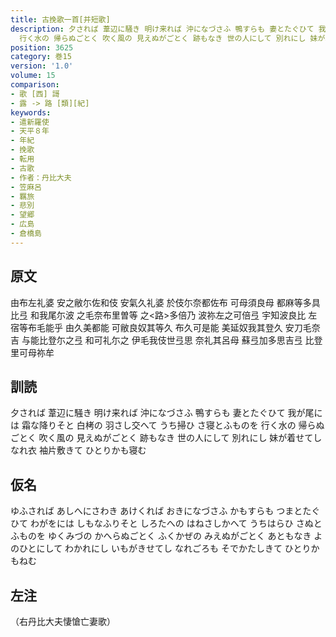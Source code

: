 ```yaml
---
title: 古挽歌一首[并短歌]
description: 夕されば 葦辺に騒き 明け来れば 沖になづさふ 鴨すらも 妻とたぐひて 我が尾には 霜な降りそと 白栲の 羽さし交へて うち掃ひ さ寝とふものを
  行く水の 帰らぬごとく 吹く風の 見えぬがごとく 跡もなき 世の人にして 別れにし 妹が着せてし なれ衣 袖片敷きて ひとりかも寝む
position: 3625
category: 巻15
version: '1.0'
volume: 15
comparison:
- 歌 [西] 謌
- 露 -> 路 [類][紀]
keywords:
- 遣新羅使
- 天平８年
- 年紀
- 挽歌
- 転用
- 古歌
- 作者：丹比大夫
- 笠麻呂
- 羈旅
- 悲別
- 望郷
- 広島
- 倉橋島
---
```


## 原文

由布左礼婆 安之敝尓佐和伎 安氣久礼婆 於伎尓奈都佐布 可母須良母 都麻等多具比弖 和我尾尓波 之毛奈布里曽等 之<路>多倍乃 波祢左之可倍弖 宇知波良比 左宿等布毛能乎 由久美都能 可敝良奴其等久 布久可是能 美延奴我其登久 安刀毛奈吉 与能比登尓之弖 和可礼尓之 伊毛我伎世弖思 奈礼其呂母 蘇弖加多思吉弖 比登里可母祢牟

## 訓読

夕されば 葦辺に騒き 明け来れば 沖になづさふ 鴨すらも 妻とたぐひて 我が尾には 霜な降りそと 白栲の 羽さし交へて うち掃ひ さ寝とふものを 行く水の 帰らぬごとく 吹く風の 見えぬがごとく 跡もなき 世の人にして 別れにし 妹が着せてし なれ衣 袖片敷きて ひとりかも寝む

## 仮名

ゆふされば あしへにさわき あけくれば おきになづさふ かもすらも つまとたぐひて わがをには しもなふりそと しろたへの はねさしかへて うちはらひ さぬとふものを ゆくみづの かへらぬごとく ふくかぜの みえぬがごとく あともなき よのひとにして わかれにし いもがきせてし なれごろも そでかたしきて ひとりかもねむ

## 左注

（右丹比大夫悽愴亡妻歌）
